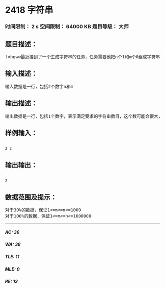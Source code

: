 # 2418 字符串   
### 时间限制： 2 s     空间限制： 64000 KB     题目等级： 大师  
## 题目描述：  

<pre>
lxhgww最近接到了一个生成字符串的任务，任务需要他把n个1和m个0组成字符串，但是任务还要求在组成的字符串中，在任意的前k个字符中，1的个数不能少于0的个数。现在lxhgww想要知道满足要求的字符串共有多少个，聪明的程序员们，你们能帮助他吗？
</pre>
  
  
## 输入描述：  

<pre>
输入数据是一行，包括2个数字n和m
</pre>
  
  
## 输出描述：  

<pre>
输出数据是一行，包括1个数字，表示满足要求的字符串数目，这个数可能会很大，只需输出这个数除以20100403的余数
</pre>
  
  
## 样例输入：  

<pre><code>
2 2
</code></pre>
  
  
## 输出输出：  

<pre><code>
2
</code></pre>
  
  
## 数据范围及提示：  

<pre>
对于30%的数据，保证1<=m<=n<=1000
对于100%的数据，保证1<=m<=n<=1000000
</pre>
  
  
***  

##### AC: 36  
##### WA: 38  
##### TLE: 11  
##### MLE: 0  
##### RE: 13  
